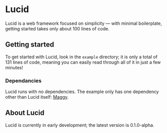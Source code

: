 # Lucid

Lucid is a web framework focused on simplicity — with minimal boilerplate, getting started takes only about 100 lines of code.

## Getting started

To get started with Lucid, look in the `example` directory; it is only a total of 131 lines of code, meaning you can easily read through all of it in just a few minutes!

### Dependancies

Lucid runs with no dependencies.
The example only has one dependency other than Lucid itself: [Maggy](https://github.com/JoelNiemela/Maggy).

## About Lucid

Lucid is currently in early development; the latest version is 0.1.0-alpha.
